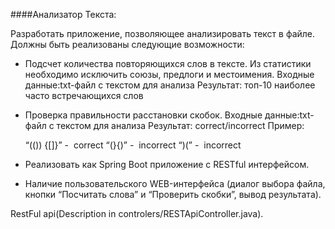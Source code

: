 ####Анализатор Текста:

Разработать приложение, позволяющее анализировать текст в файле.
Должны быть реализованы следующие возможности:
- Подсчет количества повторяющихся слов в тексте. Из статистики
необходимо исключить союзы, предлоги и местоимения.
Входные данные:​ txt-файл с текстом для анализа
Результат:​ топ-10 наиболее часто встречающихся слов
- Проверка правильности расстановки скобок.
Входные данные:​ txt-файл с текстом для анализа
Результат:​ correct/incorrect   Пример:

    “(()) {[]}” - ​ correct
“(}{)” - ​ incorrect
“)(” - ​ incorrect    
- Реализовать как Spring Boot приложение с RESTful
интерфейсом.
- Наличие пользовательского WEB-интерфейса (диалог выбора
файла, кнопки “Посчитать слова” и “Проверить скобки”, вывод
результата).

RestFul api(Description in controlers/RESTApiController.java).

````